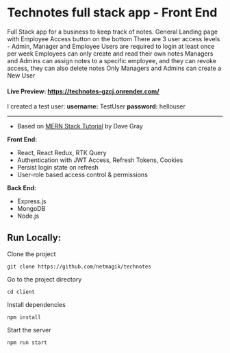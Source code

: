 # Technotes full stack app - Front End

Full Stack app for a business to keep track of notes.
General Landing page with Employee Access button on the bottom
There are 3 user access levels - Admin, Manager and Employee
Users are required to login at least once per week
Employees can only create and read their own notes
Managers and Admins can assign notes to a specific employee, and they can revoke access, they can also delete notes
Only Managers and Admins can create a New User

#### **Live Preview:**  https://technotes-gzcj.onrender.com/
I created a test user:
**username:** TestUser
**password:** hellouser

---

-   Based on [MERN Stack Tutorial](https://www.youtube.com/watch?v=H-9l-gTq-C4) by Dave Gray
  
  **Front End:**
-   React, React Redux, RTK Query
-   Authentication with JWT Access, Refresh Tokens, Cookies
-   Persist login state on refresh
-   User-role based access control & permissions

**Back End:**
- Express.js
- MongoDB
- Node.js
## Run Locally:
Clone the project
```
git clone https://github.com/netmagik/technotes
```

Go to the project directory
```
cd client
```
Install dependencies
```
npm install
```
Start the server
```
npm run start
```